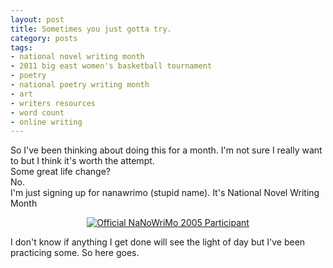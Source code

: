 ```yaml
---
layout: post
title: Sometimes you just gotta try.
category: posts
tags:
- national novel writing month
- 2011 big east women's basketball tournament
- poetry
- national poetry writing month
- art
- writers resources
- word count
- online writing
---
```

<p>
So I've been thinking about doing this for a month. I'm not sure I really want to but I think it's worth the attempt. <br />
Some great life change?  <br />
No.  <br />
I'm just signing up for nanawrimo (stupid name). It's National Novel Writing Month</p>

<center><a href="http://web.archive.org/web/20051104085413/http://www.nanowrimo.org/">
<img src="http://web.archive.org/web/20051104085413im_/http://unsure.org/images/2005_participant.gif" border="0" alt="Official NaNoWriMo 2005 Participant" />
</a></center>
<p>I don't know if anything I get done will see the light of day but I've been practicing some. So here goes.</p>
